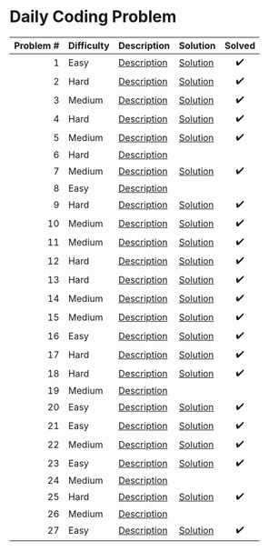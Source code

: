 # Daily Coding Problem

| Problem # | Difficulty | Description                 | Solution                          | Solved |
| --------: | ---------- | --------------------------- | --------------------------------- | :----: |
|         1 | Easy       | [Description](problems/001) | [Solution](problems/001/index.js) |   ✔️   |
|         2 | Hard       | [Description](problems/002) | [Solution](problems/002/index.js) |   ✔️   |
|         3 | Medium     | [Description](problems/003) | [Solution](problems/003/index.js) |   ✔️   |
|         4 | Hard       | [Description](problems/004) | [Solution](problems/004/index.js) |   ✔️   |
|         5 | Medium     | [Description](problems/005) | [Solution](problems/005/index.js) |   ✔️   |
|         6 | Hard       | [Description](problems/006) |                                   |        |
|         7 | Medium     | [Description](problems/007) | [Solution](problems/007/index.js) |   ✔️   |
|         8 | Easy       | [Description](problems/008) |                                   |        |
|         9 | Hard       | [Description](problems/009) | [Solution](problems/009/index.js) |   ✔️   |
|        10 | Medium     | [Description](problems/010) | [Solution](problems/010/index.js) |   ✔️   |
|        11 | Medium     | [Description](problems/011) | [Solution](problems/011/index.js) |   ✔️   |
|        12 | Hard       | [Description](problems/012) | [Solution](problems/012/index.js) |   ✔️   |
|        13 | Hard       | [Description](problems/013) | [Solution](problems/013/index.js) |   ✔️   |
|        14 | Medium     | [Description](problems/014) | [Solution](problems/014/index.js) |   ✔️   |
|        15 | Medium     | [Description](problems/015) | [Solution](problems/015/index.js) |   ✔️   |
|        16 | Easy       | [Description](problems/016) | [Solution](problems/016/index.js) |   ✔️   |
|        17 | Hard       | [Description](problems/017) | [Solution](problems/017/index.js) |   ✔️   |
|        18 | Hard       | [Description](problems/018) | [Solution](problems/018/index.js) |   ✔️   |
|        19 | Medium     | [Description](problems/019) |                                   |        |
|        20 | Easy       | [Description](problems/020) | [Solution](problems/020/index.js) |   ✔️   |
|        21 | Easy       | [Description](problems/021) | [Solution](problems/021/index.js) |   ✔️   |
|        22 | Medium     | [Description](problems/022) | [Solution](problems/022/index.js) |   ✔️   |
|        23 | Easy       | [Description](problems/023) | [Solution](problems/023/index.js) |   ✔️   |
|        24 | Medium     | [Description](problems/024) |                                   |        |
|        25 | Hard       | [Description](problems/025) | [Solution](problems/025/index.js) |   ✔️   |
|        26 | Medium     | [Description](problems/026) |                                   |        |
|        27 | Easy       | [Description](problems/027) | [Solution](problems/027/index.js) |   ✔️   |
